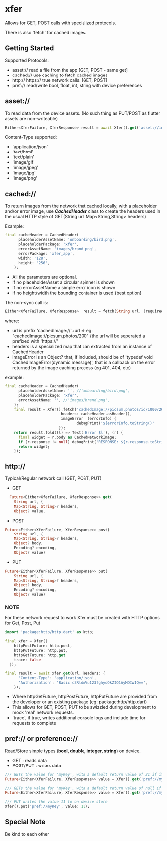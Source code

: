 # xfer

Allows for GET, POST calls with specialized protocols.

There is also 'fetch' for cached images.

## Getting Started

Supported Protocols:

- asset:// read a file from the app [GET, POST - same get]
- cached:// use caching to fetch cached images
- http:// https:// true network calls. [GET, POST]
- pref:// read/write bool, float, int, string with device preferences

## asset://

To read data from the device assets. (No such thing as PUT/POST as flutter assets are non-writeable)

```dart
Either<XferFailure, XferResponse> result = await Xfer().get('asset://images/brand.png', headers: 'Content-Type': 'image/png');
```

Content-Type supported:

- 'application/json'
- 'text/html'
- 'text/plain'
- 'image/gif'
- 'image/jpeg'
- 'image/jpg'
- 'image/png'

## cached://

To return Images from the network that cached locally, with a placeholder and/or error image, use ***CachedHeader*** class to create the headers used in the usual HTTP style of GET(String url, Map<String,String> headers)

Example:

```dart
final cacheHeader = CachedHeader(
      placeholderAssetName: 'onboarding/bird.png',
      placeholderPackage: 'xfer',
      errorAssetName: 'images/brand.png',
      errorPackage: 'xfer_app',
      width: '128',
      height: '256',
    );
```

- All the parameters are optional.
- If no placeholderAsset a circular spinner is shown
- If no errorAssetName a simple error icon is shown
- If no height/width the bounding container is used {best option}

The non-sync call is:

```dart
Either<XferFailure, XferResponse>  result = fetch(String url, {required Map<String, String> headers, Object? imageError});
```

where:

- url is prefix 'cachedImage://'+url => eg: "cachedImage://picsum.photos/200" {the url will be seperated a prefixed with 'https://'
- headers is a specialized map that can extracted from an instance of CachedHeader
- imageError is an Object? that, if included, should be of 'typedef void CachedImageError(dynamic message)', that is a callback on the error returned by the image caching process (eg 401, 404, etc)

example:

```dart
final cacheHeader = CachedHeader(
      placeholderAssetName: '', //'onboarding/bird.png',
      placeholderPackage: 'xfer',
      errorAssetName: '', //'images/brand.png',
    );
    final result = Xfer().fetch('cachedImage://picsum.photos/id/1000/200', 
                         headers: cacheHeader.asHeader(), 
                         imageError: (errorInfo) {
                                debugPrint('${errorInfo.toString()'
                        });
    return result.fold((l) => Text('Error $l'), (r) {
      final widget = r.body as CachedNetworkImage;
      if (r.response != null) debugPrint('RESPONSE: ${r.response.toString()}');
      return widget;
    });
```

## http://

Typical/Regular network call (GET, POST, PUT)

- GET

```dart
  Future<Either<XferFailure, XferResponse>> get(
    String url, {
    Map<String, String>? headers,
    Object? value,
```

- POST

```dart
Future<Either<XferFailure, XferResponse>> post(
    String url, {
    Map<String, String>? headers,
    Object? body,
    Encoding? encoding,
    Object? value)
```

- PUT

```dart
Future<Either<XferFailure, XferResponse>> put(
    String url, {
    Map<String, String>? headers,
    Object? body,
    Encoding? encoding,
    Object? value)
```

### NOTE

For these network request to work Xfer must be created with HTTP options for Get, Post, Put

```dart
import 'package:http/http.dart' as http;

final xfer = Xfer({
    httpPostFuture: http.post,
    httpPutFuture: http.put,
    httpGetFuture: http.get
    trace: false
  });

final result = await xfer.get(url, headers: {
      'Content-Type': 'application/json',
      'Authorization': 'Basic c3RldmVu123fghyoOkZIQ1AyMDIwIQ==',
    });
```

- Where httpGetFuture, httpPostFuture, httpPutFuture are provided from the developer or an existing package (eg: package:http/http.dart)
- This allows for GET, POST, PUT to be swizzled during development to mock 'real' network requests.
- 'trace', if true, writes additional console logs and include time for requests to complete

## pref:// or preference://

Read/Store simple types (**bool, double, integer, string**) on device.

- GET : reads data
- POST/PUT : writes data

```dart
/// GETs the value for 'myKey', with a default return value of 21 if it wasn't previously stored
Future<Either<XferFailure, XferResponse>> value = Xfer().get('pref://myKey', value: 21);

/// GETs the value for 'myKey', with a default return value of null if it wasn't previously stored
Future<Either<XferFailure, XferResponse>> value = Xfer().get('pref://myKey');

/// PUT writes the value 11 to on device store
Xfer().put('pref://myKey', value: 11);
```

## Special Note

Be kind to each other
